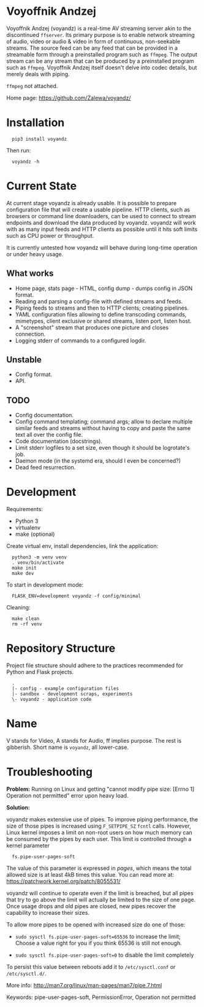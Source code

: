 Voyoffnik Andzej
================

Voyoffnik Andzej (voyandz) is a real-time AV streaming server akin to
the discontinued `ffserver`. Its primary purpose is to enable network
streaming of audio, video or audio & video in form of continuous,
non-seekable streams. The source feed can be any feed that can be
provided in a streamable form through a preinstalled program such as
`ffmpeg`. The output stream can be any stream that can be produced by
a preinstalled program such as `ffmpeg`. Voyoffnik Andzej itself
doesn't delve into codec details, but merely deals with piping.

`ffmpeg` not attached.

Home page: https://github.com/Zalewa/voyandz/

Installation
============

```
  pip3 install voyandz
```

Then run:

```
  voyandz -h
```

Current State
=============

At current stage voyandz is already usable. It is possible to prepare
configuration file that will create a usable pipeline. HTTP clients,
such as browsers or command line downloaders, can be used to connect
to stream endpoints and download the data produced by voyandz.
voyandz will work with as many input feeds and HTTP clients as possible
until it hits soft limits such as CPU power or throughput.

It is currently untested how voyandz will behave during long-time
operation or under heavy usage.


What works
----------

- Home page, stats page - HTML, config dump - dumps config in JSON format.
- Reading and parsing a config-file with defined streams and feeds.
- Piping feeds to streams and then to HTTP clients; creating pipelines.
- YAML configuration files allowing to define transcoding commands, mimetypes,
  client exclusive or shared streams, listen port, listen host.
- A "screenshot" stream that produces one picture and closes connection.
- Logging stderr of commands to a configured logdir.


Unstable
--------

- Config format.
- API.


TODO
----

- Config documentation.
- Config command templating; command args; allow to declare
  multiple similar feeds and streams without having to copy
  and paste the same text all over the config file.
- Code documentation (docstrings).
- Limit stderr logfiles to a set size, even
  though it should be logrotate's job.
- Daemon mode (in the systemd era, should I even be concerned?)
- Dead feed resurrection.


Development
===========

Requirements:

- Python 3
- virtualenv
- make (optional)

Create virtual env, install dependencies, link the application:

```
  python3 -m venv venv
  . venv/bin/activate
  make init
  make dev
```

To start in development mode:

```
  FLASK_ENV=development voyandz -f config/minimal
```

Cleaning:

```
  make clean
  rm -rf venv
```

Repository Structure
====================

Project file structure should adhere to the practices
recommended for Python and Flask projects.

```
  .
  |- config - example configuration files
  |- sandbox - development scraps, experiments
  \- voyandz - application code
```

Name
====

V stands for Video, A stands for Audio, ff implies purpose.
The rest is gibberish. Short name is `voyandz`, all lower-case.

Troubleshooting
===============

**Problem:** Running on Linux and getting
"cannot modify pipe size: [Errno 1] Operation not permitted"
error upon heavy load.

**Solution:**

voyandz makes extensive use of pipes. To improve piping performance,
the size of those pipes is increased using `F_SETPIPE_SZ` `fcntl` calls.
However, Linux kernel imposes a limit on non-root users on how much
memory can be consumed by the pipes by each user. This limit is
controlled through a kernel parameter

```
  fs.pipe-user-pages-soft
```

The value of this parameter is expressed in *pages*, which means the total
allowed size is at least 4kB times this value. You can read more at:
https://patchwork.kernel.org/patch/8055531/

voyandz will continue to operate even if the limit is breached, but all
pipes that try to go above the limit will actually be limited to the
size of one page. Once usage drops and old pipes are closed, new pipes
recover the capability to increase their sizes.

To allow more pipes to be opened with increased size do one of those:

* `sudo sysctl fs.pipe-user-pages-soft=65536` to increase the limit;
  Choose a value right for you if you think 65536 is still not enough.

* `sudo sysctl fs.pipe-user-pages-soft=0` to disable the limit completely

To persist this value between reboots add it to `/etc/sysctl.conf` or
`/etc/sysctl.d/`.

More info: http://man7.org/linux/man-pages/man7/pipe.7.html

Keywords: pipe-user-pages-soft, PermissionError, Operation not permitted
